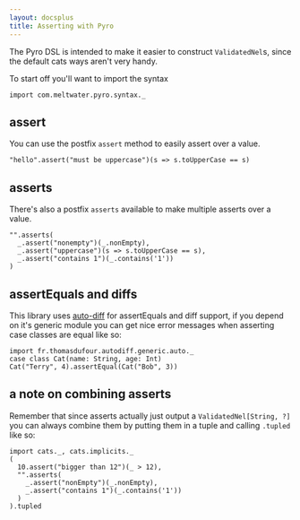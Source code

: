 ```yaml
---
layout: docsplus
title: Asserting with Pyro
---
```


The Pyro DSL is intended to make it easier to construct `ValidatedNel`s, since the default cats ways aren't very handy.

To start off you'll want to import the syntax

```tut
import com.meltwater.pyro.syntax._
```

## assert

You can use the postfix `assert` method to easily assert over a value.

```tut
"hello".assert("must be uppercase")(s => s.toUpperCase == s)
```

## asserts

There's also a postfix `asserts` available to make multiple asserts over a value.

```tut
"".asserts(
  _.assert("nonempty")(_.nonEmpty),
  _.assert("uppercase")(s => s.toUpperCase == s),
  _.assert("contains 1")(_.contains('1'))
)
```

## assertEquals and diffs

This library uses [auto-diff](https://github.com/chwthewke/auto-diff) for assertEquals and diff support, if you depend on it's generic module you can get nice error messages when asserting case classes are equal like so:

```tut
import fr.thomasdufour.autodiff.generic.auto._
case class Cat(name: String, age: Int)
Cat("Terry", 4).assertEqual(Cat("Bob", 3))
```

## a note on combining asserts

Remember that since asserts actually just output a `ValidatedNel[String, ?]` you can always combine them by putting them in a tuple and calling `.tupled` like so:

```tut
import cats._, cats.implicits._
(
  10.assert("bigger than 12")(_ > 12),
  "".asserts(
    _.assert("nonEmpty")(_.nonEmpty),
    _.assert("contains 1")(_.contains('1'))
  )
).tupled
```

